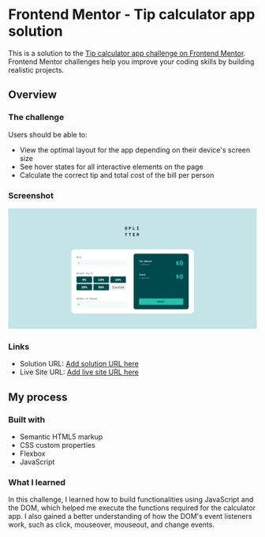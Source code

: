 # Frontend Mentor - Tip calculator app solution

This is a solution to the [Tip calculator app challenge on Frontend Mentor](https://www.frontendmentor.io/challenges/tip-calculator-app-ugJNGbJUX). Frontend Mentor challenges help you improve your coding skills by building realistic projects.

## Overview

### The challenge

Users should be able to:

- View the optimal layout for the app depending on their device's screen size
- See hover states for all interactive elements on the page
- Calculate the correct tip and total cost of the bill per person

### Screenshot

![](/images/calculate.png)


### Links

- Solution URL: [Add solution URL here](https://github.com/Godinhoweverson/calculator-app)
- Live Site URL: [Add live site URL here](https://godinhoweverson.github.io/calculator-app/)

## My process

### Built with

- Semantic HTML5 markup
- CSS custom properties
- Flexbox
- JavaScript

### What I learned

In this challenge, I learned how to build functionalities using JavaScript and the DOM, which helped me execute the functions required for the calculator app. I also gained a better understanding of how the DOM's event listeners work, such as click, mouseover, mouseout, and change events.
